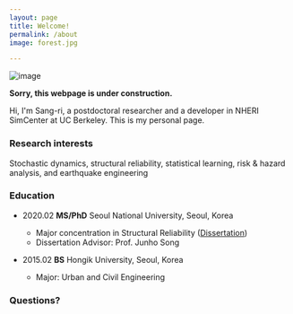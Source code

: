 ```yaml
---
layout: page
title: Welcome!
permalink: /about
image: forest.jpg

---
```



![image](../assets/img/forest.jpg "Lagrange Demo Image")

**Sorry, this webpage is under construction.**

Hi, I'm Sang-ri, a postdoctoral researcher and a developer in NHERI SimCenter at UC Berkeley. This is my personal page.


### Research interests

Stochastic dynamics, structural reliability, statistical learning, risk & hazard analysis, and earthquake engineering

### Education

* 2020.02  **MS/PhD** Seoul National University, Seoul, Korea 
	* Major concentration in Structural Reliability ([Dissertation](../assets/files/Dissertation.pdf))
	* Dissertation Advisor: Prof. Junho Song

* 2015.02  **BS** Hongik University, Seoul, Korea 
	* Major: Urban and Civil Engineering

### Questions?

